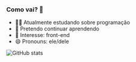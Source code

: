 ### Como vai? 👋



- 🤷‍♂️ Atualmente estudando sobre programação
- 🎇 Pretendo continuar aprendendo
- 🤔 Interesse: front-end 
- 😄 Pronouns: ele/dele




![ GitHub stats](https://github-readme-stats.vercel.app/api?username=DaniloFerroAlves&show_icons=true&theme=radical)

